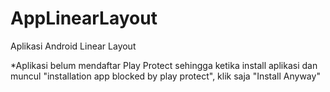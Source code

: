 # AppLinearLayout
Aplikasi Android Linear Layout

*Aplikasi belum mendaftar Play Protect sehingga ketika install aplikasi dan muncul "installation app blocked by play protect", klik saja "Install Anyway"
